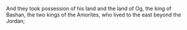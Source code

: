 And they took possession of his land and the land of Og, the king of Bashan, the two kings of the Amorites, who lived to the east beyond the Jordan;
